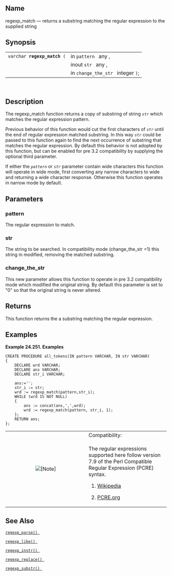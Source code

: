 <div>

<div>

</div>

<div>

## Name

regexp_match — returns a substring matching the regular expression to
the supplied string

</div>

<div>

## Synopsis

<div>

|                                  |                                   |
|----------------------------------|-----------------------------------|
| `varchar `**`regexp_match`**` (` | in `pattern ` any ,               |
|                                  | inout `str ` any ,                |
|                                  | in `change_the_str ` integer `)`; |

<div>

 

</div>

</div>

</div>

<div>

## Description

The regexp_match function returns a copy of substring of string *`str`*
which matches the regular expression pattern.

Previous behavior of this function would cut the first characters of
*`str`* until the end of regular expression matched substring. In this
way *`str`* could be passed to this function again to find the next
occurrence of substring that matches the regular expression. By default
this behavior is not adopted by this function, but can be enabled for
pre 3.2 compatibility by supplying the optional third parameter.

If either the *`pattern`* or *`str`* parameter contain wide characters
this function will operate in wide mode, first converting any narrow
characters to wide and returning a wide character response. Otherwise
this function operates in narrow mode by default.

</div>

<div>

## Parameters

<div>

### pattern

The regular expression to match.

</div>

<div>

### str

The string to be searched. In compatibility mode (change_the_str =1)
this string in modified, removing the matched substring.

</div>

<div>

### change_the_str

This new parameter allows this function to operate in pre 3.2
compatibility mode which modified the original string. By default this
parameter is set to "0" so that the original string is never altered.

</div>

</div>

<div>

## Returns

This function returns the a substring matching the regular expression.

</div>

<div>

## Examples

<div>

**Example 24.251. Examples**

<div>

``` programlisting
CREATE PROCEDURE all_tokens(IN pattern VARCHAR, IN str VARCHAR)
{
    DECLARE wrd VARCHAR;
    DECLARE ans VARCHAR;
    DECLARE str_i VARCHAR;

    ans:='';
    str_i := str;
    wrd := regexp_match(pattern,str_i);
    WHILE (wrd IS NOT NULL)
    {
        ans := concat(ans,',',wrd);
        wrd := regexp_match(pattern, str_i, 1);
    };
    RETURN ans;
};
```

</div>

</div>

  

<div>

<table data-border="0" data-summary="Note: Compatibility:">
<colgroup>
<col style="width: 50%" />
<col style="width: 50%" />
</colgroup>
<tbody>
<tr class="odd">
<td rowspan="2" style="text-align: center;" data-valign="top"
width="25"><img src="images/note.png" alt="[Note]" /></td>
<td style="text-align: left;">Compatibility:</td>
</tr>
<tr class="even">
<td style="text-align: left;" data-valign="top"><p>The regular
expressions supported here follow version 7.9 of the Perl Compatible
Regular Expression (PCRE) syntax.</p>
<div>
<ol type="1">
<li><p><a
href="https://en.wikipedia.org/wiki/Perl_Compatible_Regular_Expressions"
class="ulink" target="_top">Wikipedia</a></p></li>
<li><p><a href="http://pcre.org/" class="ulink"
target="_top">PCRE.org</a></p></li>
</ol>
</div></td>
</tr>
</tbody>
</table>

</div>

</div>

<div>

## See Also

<a href="fn_regexp_parse.html" class="link" title="regexp_parse"><code
class="function">regexp_parse() </code></a>

<a href="fn_regexp_like.html" class="link" title="regexp_like"><code
class="function">regexp_like() </code></a>

<a href="fn_regexp_instr.html" class="link" title="regexp_instr"><code
class="function">regexp_instr() </code></a>

<a href="fn_regexp_replace.html" class="link"
title="regexp_replace"><code
class="function">regexp_replace() </code></a>

<a href="fn_regexp_substr.html" class="link" title="regexp_substr"><code
class="function">regexp_substr() </code></a>

</div>

</div>
